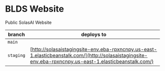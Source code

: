 # BLDS Website

Public SolasAI Website

| branch    | deploys to                                                                                                                                                      |
|-----------|----------------------------------------------------------------------------------------------------------------------------------------------------------|
| `main`    |                                                                                                          |
| `staging` | [http://solasaistagingsite-env.eba-rpxncnpy.us-east-1.elasticbeanstalk.com/](http://solasaistagingsite-env.eba-rpxncnpy.us-east-1.elasticbeanstalk.com/) |
